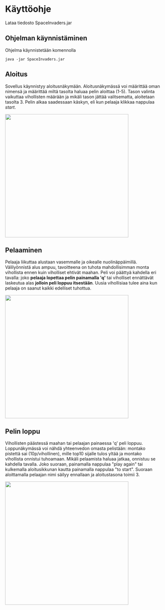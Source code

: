 # Käyttöohje
Lataa tiedosto SpaceInvaders.jar

## Ohjelman käynnistäminen
Ohjelma käynnistetään komennolla

```
java -jar SpaceInvaders.jar
```
## Aloitus
Sovellus käynnistyy aloitusnäkymään.
Aloitusnäkymässä voi määrittää oman nimensä ja määrittää miltä tasolta haluaa pelin aloittaa (1-5).  Tason valinta vaikuttaa vihollisten määrään ja mikäli tason jättää valitsematta, aloitetaan tasolta 3. 
Pelin alkaa saadessaan käskyn, eli kun pelaaja klikkaa nappulaa *start*.

<img src="https://github.com/kivik-beep/ot-harjoitustyo/blob/main/dokumentaatio/kuvat/alku.png" width="400">

## Pelaaminen
Pelaaja liikuttaa alustaan vasemmalle ja oikealle nuolinäppäimillä. Välilyönnistä alus ampuu, tavoitteena on tuhota mahdollisimman monta vihollista ennen kuin viholliset ehtivät maahan. Peli voi päättyä kahdella eri tavalla: joko **pelaaja lopettaa pelin painamalla 'q'** tai viholliset ennättävät laskeutua alas **jolloin peli loppuu itsestään**. Uusia vihollisiaa tulee aina kun pelaaja on saanut kaikki edelliset tuhottua.  

<img src="https://github.com/kivik-beep/ot-harjoitustyo/blob/main/dokumentaatio/kuvat/peli.png" width="400">

## Pelin loppu
Vihollisten päästessä maahan tai pelaajan painaessa 'q' peli loppuu. Loppunäkymässä voi nähdä yhteenvedon omasta pelistään: montako pistettä sai (10p/vihollinen), mille top10 sijalle tulos yltää ja montako vihollista onnistui tuhoamaan. 
Mikäli pelaamista haluaa jatkaa, onnistuu se kahdella tavalla. Joko suoraan, painamalla nappulaa "play again" tai kulkemalla aloitusikkunan kautta painamalla nappulaa "to start". Suoraan aloittamalla pelaajan nimi säilyy ennallaan ja aloitustasona toimii 3.

<img src="https://github.com/kivik-beep/ot-harjoitustyo/blob/main/dokumentaatio/kuvat/loppu.png" width="400">

